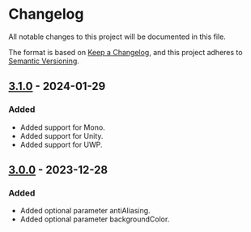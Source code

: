 # Changelog

All notable changes to this project will be documented in this file.

The format is based on [Keep a Changelog](https://keepachangelog.com/en/1.1.0/),
and this project adheres to [Semantic Versioning](https://semver.org/spec/v2.0.0.html).

## [3.1.0] - 2024-01-29

### Added

- Added support for Mono.
- Added support for Unity.
- Added support for UWP.

## [3.0.0] - 2023-12-28

### Added

- Added optional parameter antiAliasing.
- Added optional parameter backgroundColor.

[3.1.0]: https://github.com/sungaila/PDFtoImage/compare/v3.0.0...v3.1.0
[3.0.0]: https://github.com/sungaila/PDFtoImage/releases/tag/v3.0.0